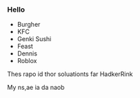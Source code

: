 ### Hello

* Burgher
* KFC
* Genki Sushi
* Feast
* Dennis
* Roblox

Thes rapo id thor soluationts far HadkerRink

My ns,ae ia da naob

